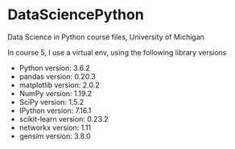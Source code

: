 # DataSciencePython
Data Science in Python course files, University of Michigan

In course 5, I use a virtual env, using the following library versions

- Python version: 3.6.2
- pandas version: 0.20.3
- matplotlib version: 2.0.2
- NumPy version: 1.19.2
- SciPy version: 1.5.2
- IPython version: 7.16.1
- scikit-learn version: 0.23.2
- networkx version: 1.11
- gensim version: 3.8.0
